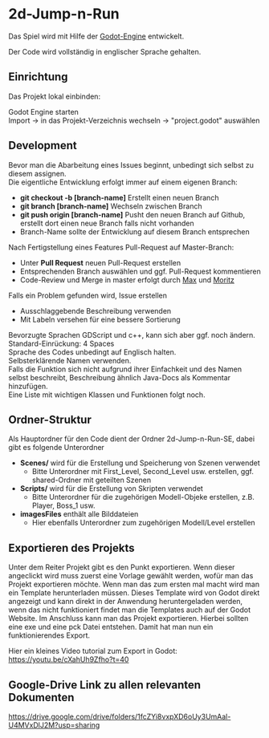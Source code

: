 # 2d-Jump-n-Run
Das Spiel wird mit Hilfe der [Godot-Engine](https://godotengine.org/) entwickelt.

Der Code wird vollständig in englischer Sprache gehalten.

## Einrichtung
Das Projekt lokal einbinden:

Godot Engine starten<br>
Import -> in das Projekt-Verzeichnis wechseln -> "project.godot" auswählen
## Development
Bevor man die Abarbeitung eines Issues beginnt, unbedingt sich selbst zu diesem assignen. <br/>
Die eigentliche Entwicklung erfolgt immer auf einem eigenen Branch:
* **git checkout -b \[branch-name\]** Erstellt einen neuen Branch
* **git branch \[branch-name\]** Wechseln zwischen Branch
* **git push origin \[branch-name\]** Pusht den neuen Branch auf Github, erstellt dort einen neue Branch falls nicht vorhanden
* Branch-Name sollte der Entwicklung auf diesem Branch entsprechen<br/>

Nach Fertigstellung eines Features Pull-Request auf Master-Branch:
* Unter **Pull Request** neuen Pull-Request erstellen
* Entsprechenden Branch auswählen und ggf. Pull-Request kommentieren
* Code-Review und Merge in master erfolgt durch [Max](https://github.com/rxt30) und [Moritz](https://github.com/Firomaeor)<br/>

Falls ein Problem gefunden wird, Issue erstellen
* Ausschlaggebende Beschreibung verwenden
* Mit Labeln versehen für eine bessere Sortierung<br/>

Bevorzugte Sprachen GDScript und c++, kann sich aber ggf. noch ändern.<br/>
Standard-Einrückung: 4 Spaces<br/>
Sprache des Codes unbedingt auf Englisch halten.<br/>
Selbsterklärende Namen verwenden.<br/>
Falls die Funktion sich nicht aufgrund ihrer Einfachkeit und des Namen selbst beschreibt, Beschreibung ähnlich Java-Docs als Kommentar hinzufügen.</br>
Eine Liste mit wichtigen Klassen und Funktionen folgt noch.<br/>

## Ordner-Struktur
Als Hauptordner für den Code dient der Ordner 2d-Jump-n-Run-SE, dabei gibt es folgende Unterordner
* **Scenes/** wird für die Erstellung und Speicherung von Szenen verwendet
  * Bitte Unterordner mit First_Level, Second_Level usw. erstellen, ggf. shared-Ordner mit geteilten Szenen
* **Scripts/** wird für die Erstellung von Skripten verwendet
  * Bitte Unterordner für die zugehörigen Modell-Objeke erstellen, z.B. Player, Boss_1 usw.
* **imagesFiles** enthält alle Bilddateien
  * Hier ebenfalls Unterordner zum zugehörigen Modell/Level erstellen

## Exportieren des Projekts
Unter dem Reiter Projekt gibt es den Punkt exportieren. Wenn dieser angeclickt wird muss zuerst eine Vorlage gewählt werden, wofür man das Projekt exportieren möchte.
Wenn man das zum ersten mal macht wird man ein Template herunterladen müssen. Dieses Template wird von Godot direkt angezeigt und kann direkt in der Anwendung heruntergeladen werden, wenn das nicht funktioniert findet man die Templates auch auf der Godot Website. Im Anschluss kann man das Projekt exportieren. Hierbei sollten eine exe und eine pck Datei entstehen. Damit hat man nun ein funktionierendes Export.

Hier ein kleines Video tutorial zum Export in Godot:
https://youtu.be/cXahUh9Zfho?t=40

## Google-Drive Link zu allen relevanten Dokumenten
https://drive.google.com/drive/folders/1fcZYi8vxpXD6oUy3UmAal-U4MVxDlJ2M?usp=sharing
